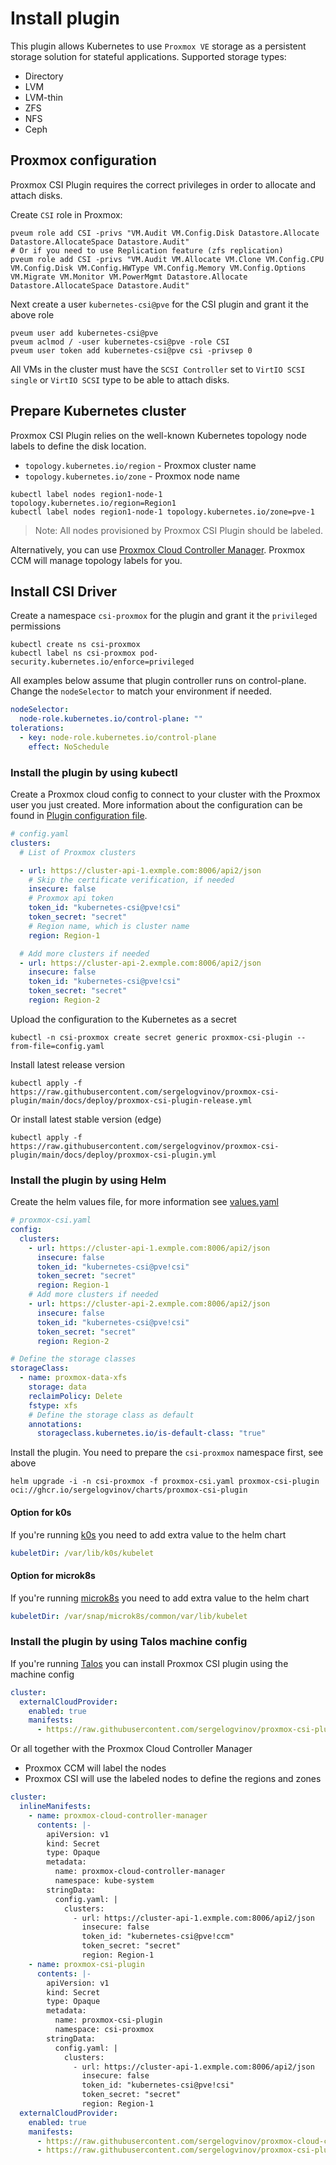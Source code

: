 # Install plugin

This plugin allows Kubernetes to use `Proxmox VE` storage as a persistent storage solution for stateful applications.
Supported storage types:
- Directory
- LVM
- LVM-thin
- ZFS
- NFS
- Ceph

## Proxmox configuration

Proxmox CSI Plugin requires the correct privileges in order to allocate and attach disks.

Create `CSI` role in Proxmox:

```shell
pveum role add CSI -privs "VM.Audit VM.Config.Disk Datastore.Allocate Datastore.AllocateSpace Datastore.Audit"
# Or if you need to use Replication feature (zfs replication)
pveum role add CSI -privs "VM.Audit VM.Allocate VM.Clone VM.Config.CPU VM.Config.Disk VM.Config.HWType VM.Config.Memory VM.Config.Options VM.Migrate VM.Monitor VM.PowerMgmt Datastore.Allocate Datastore.AllocateSpace Datastore.Audit"
```

Next create a user `kubernetes-csi@pve` for the CSI plugin and grant it the above role

```shell
pveum user add kubernetes-csi@pve
pveum aclmod / -user kubernetes-csi@pve -role CSI
pveum user token add kubernetes-csi@pve csi -privsep 0
```

All VMs in the cluster must have the `SCSI Controller` set to `VirtIO SCSI single` or `VirtIO SCSI` type to be able to attach disks.

## Prepare Kubernetes cluster

Proxmox CSI Plugin relies on the well-known Kubernetes topology node labels to define the disk location.
* `topology.kubernetes.io/region` - Proxmox cluster name
* `topology.kubernetes.io/zone` - Proxmox node name


```shell
kubectl label nodes region1-node-1 topology.kubernetes.io/region=Region1
kubectl label nodes region1-node-1 topology.kubernetes.io/zone=pve-1
```
> Note: All nodes provisioned by Proxmox CSI Plugin should be labeled.


Alternatively, you can use [Proxmox Cloud Controller Manager](https://github.com/sergelogvinov/proxmox-cloud-controller-manager). Proxmox CCM will manage topology labels for you.


## Install CSI Driver

Create a namespace `csi-proxmox` for the plugin and grant it the `privileged` permissions

```shell
kubectl create ns csi-proxmox
kubectl label ns csi-proxmox pod-security.kubernetes.io/enforce=privileged
```

All examples below assume that plugin controller runs on control-plane. Change the `nodeSelector` to match your environment if needed.

```yaml
nodeSelector:
  node-role.kubernetes.io/control-plane: ""
tolerations:
  - key: node-role.kubernetes.io/control-plane
    effect: NoSchedule
```

### Install the plugin by using kubectl

Create a Proxmox cloud config to connect to your cluster with the Proxmox user you just created.
More information about the configuration can be found in [Plugin configuration file](config.md).

```yaml
# config.yaml
clusters:
  # List of Proxmox clusters

  - url: https://cluster-api-1.exmple.com:8006/api2/json
    # Skip the certificate verification, if needed
    insecure: false
    # Proxmox api token
    token_id: "kubernetes-csi@pve!csi"
    token_secret: "secret"
    # Region name, which is cluster name
    region: Region-1

  # Add more clusters if needed
  - url: https://cluster-api-2.exmple.com:8006/api2/json
    insecure: false
    token_id: "kubernetes-csi@pve!csi"
    token_secret: "secret"
    region: Region-2
```

Upload the configuration to the Kubernetes as a secret

```shell
kubectl -n csi-proxmox create secret generic proxmox-csi-plugin --from-file=config.yaml
```

Install latest release version

```shell
kubectl apply -f https://raw.githubusercontent.com/sergelogvinov/proxmox-csi-plugin/main/docs/deploy/proxmox-csi-plugin-release.yml
```

Or install latest stable version (edge)

```shell
kubectl apply -f https://raw.githubusercontent.com/sergelogvinov/proxmox-csi-plugin/main/docs/deploy/proxmox-csi-plugin.yml
```

### Install the plugin by using Helm

Create the helm values file, for more information see [values.yaml](../charts/proxmox-csi-plugin/values.yaml)

```yaml
# proxmox-csi.yaml
config:
  clusters:
    - url: https://cluster-api-1.exmple.com:8006/api2/json
      insecure: false
      token_id: "kubernetes-csi@pve!csi"
      token_secret: "secret"
      region: Region-1
    # Add more clusters if needed
    - url: https://cluster-api-2.exmple.com:8006/api2/json
      insecure: false
      token_id: "kubernetes-csi@pve!csi"
      token_secret: "secret"
      region: Region-2

# Define the storage classes
storageClass:
  - name: proxmox-data-xfs
    storage: data
    reclaimPolicy: Delete
    fstype: xfs
    # Define the storage class as default
    annotations:
      storageclass.kubernetes.io/is-default-class: "true"
```

Install the plugin. You need to prepare the `csi-proxmox` namespace first, see above

```shell
helm upgrade -i -n csi-proxmox -f proxmox-csi.yaml proxmox-csi-plugin oci://ghcr.io/sergelogvinov/charts/proxmox-csi-plugin
```

#### Option for k0s

If you're running [k0s](https://k0sproject.io/) you need to add extra value to the helm chart

```yaml
kubeletDir: /var/lib/k0s/kubelet
```

#### Option for microk8s

If you're running [microk8s](https://microk8s.io/) you need to add extra value to the helm chart

```yaml
kubeletDir: /var/snap/microk8s/common/var/lib/kubelet
```

### Install the plugin by using Talos machine config

If you're running [Talos](https://www.talos.dev/) you can install Proxmox CSI plugin using the machine config

```yaml
cluster:
  externalCloudProvider:
    enabled: true
    manifests:
      - https://raw.githubusercontent.com/sergelogvinov/proxmox-csi-plugin/main/docs/deploy/proxmox-csi-plugin.yml
```

Or all together with the Proxmox Cloud Controller Manager

* Proxmox CCM will label the nodes
* Proxmox CSI will use the labeled nodes to define the regions and zones

```yaml
cluster:
  inlineManifests:
    - name: proxmox-cloud-controller-manager
      contents: |-
        apiVersion: v1
        kind: Secret
        type: Opaque
        metadata:
          name: proxmox-cloud-controller-manager
          namespace: kube-system
        stringData:
          config.yaml: |
            clusters:
              - url: https://cluster-api-1.exmple.com:8006/api2/json
                insecure: false
                token_id: "kubernetes-csi@pve!ccm"
                token_secret: "secret"
                region: Region-1
    - name: proxmox-csi-plugin
      contents: |-
        apiVersion: v1
        kind: Secret
        type: Opaque
        metadata:
          name: proxmox-csi-plugin
          namespace: csi-proxmox
        stringData:
          config.yaml: |
            clusters:
              - url: https://cluster-api-1.exmple.com:8006/api2/json
                insecure: false
                token_id: "kubernetes-csi@pve!csi"
                token_secret: "secret"
                region: Region-1
  externalCloudProvider:
    enabled: true
    manifests:
      - https://raw.githubusercontent.com/sergelogvinov/proxmox-cloud-controller-manager/main/docs/deploy/cloud-controller-manager.yml
      - https://raw.githubusercontent.com/sergelogvinov/proxmox-csi-plugin/main/docs/deploy/proxmox-csi-plugin.yml
```
